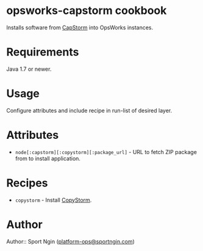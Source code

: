 # opsworks-capstorm cookbook

Installs software from [CapStorm](http://www.capstorm.com/) into OpsWorks instances.

# Requirements

Java 1.7 or newer.

# Usage

Configure attributes and include recipe in run-list of desired layer.

# Attributes

- `node[:capstorm][:copystorm][:package_url]` - URL to fetch ZIP package from to install application.

# Recipes

- `copystorm` - Install [CopyStorm](http://www.capstorm.com/copystorm).

# Author

Author:: Sport Ngin (<platform-ops@sportngin.com>)
